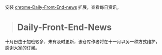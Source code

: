 安装 [chrome-Daily-Front-End-news](https://github.com/fengshangwuqi/chrome-Daily-Front-End-news) 扩展，查看每日资讯。

> # Daily-Front-End-News

十月份由于加班较多，未有及时更新，该仓库作者将在十一月以另一种方式维护，感谢大家的订阅。
